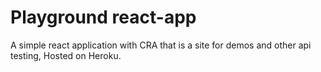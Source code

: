# Playground react-app

A simple react application with CRA that is a site for demos and other api testing, Hosted on Heroku.
